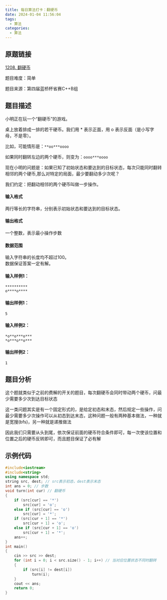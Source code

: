 ```yaml
---
title: 每日算法打卡：翻硬币
date: 2024-01-04 11:56:04
tags:
  - 算法
categories:
  - 算法
---
```


## 原题链接

[1208. 翻硬币](https://www.acwing.com/problem/content/1210/)

题目难度：简单

题目来源：第四届蓝桥杯省赛C++B组

## 题目描述

小明正在玩一个“翻硬币”的游戏。

桌上放着排成一排的若干硬币。我们用 \* 表示正面，用 o 表示反面（是小写字母，不是零）。

比如，可能情形是：`**oo***oooo`

如果同时翻转左边的两个硬币，则变为：`oooo***oooo`

现在小明的问题是：如果已知了初始状态和要达到的目标状态，每次只能同时翻转相邻的两个硬币,那么对特定的局面，最少要翻动多少次呢？

我们约定：把翻动相邻的两个硬币叫做一步操作。

#### 输入格式

两行等长的字符串，分别表示初始状态和要达到的目标状态。

#### 输出格式

一个整数，表示最小操作步数

#### 数据范围

输入字符串的长度均不超过100。  
数据保证答案一定有解。

#### 输入样例1：

```
**********
o****o**** 
```

#### 输出样例1：

```
5 
```

#### 输入样例2：

```
*o**o***o***
*o***o**o*** 
```

#### 输出样例2：

```
1 
```

## 题目分析

这个题就类似于之前的费解的开关的题目，每次翻硬币会同时带动两个硬币，问最少需要多少次到达目标状态

这一类问题其实是有一个固定形式的，是给定初态和末态，然后规定一些操作，问最少需要多少次操作可以从初态到达末态，这种问题一般有两种基本做法，一种就是宽搜(bfs)，另一种就是递推做法

因此我们只需要从头到尾，依次保证前面的硬币符合条件即可，每一次使该位置和位置之后的硬币反转即可，而且题目保证了必有解

## 示例代码

```cpp
#include<iostream>
#include<string>
using namespace std;
string src, dest; // src表示初态，dest表示末态
int ans = 0; // 步数
void turn(int cur) // 翻硬币
{
    if (src[cur] == '*')
        src[cur] = 'o';
    else if (src[cur] == 'o')
        src[cur] = '*';
    if (src[cur + 1] == '*')
        src[cur + 1] = 'o';
    else if (src[cur + 1] == 'o')
        src[cur + 1] = '*';
    ans++;
}
int main()
{
    cin >> src >> dest;
    for (int i = 0; i < src.size() - 1; i++) // 当对应位置状态不同时翻转
    {
        if (src[i] != dest[i])
            turn(i);
    }
    cout << ans;
    return 0;
}
```

